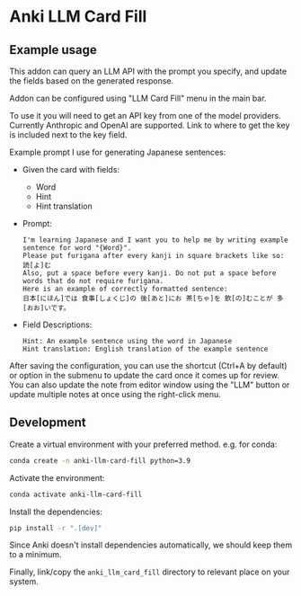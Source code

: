 # Anki LLM Card Fill

## Example usage

This addon can query an LLM API with the prompt you specify, and update the fields based on the generated response.

Addon can be configured using "LLM Card Fill" menu in the main bar.

To use it you will need to get an API key from one of the model providers.
Currently Anthropic and OpenAI are supported.
Link to where to get the key is included next to the key field.

Example prompt I use for generating Japanese sentences:

- Given the card with fields:
  - Word
  - Hint
  - Hint translation
- Prompt:

  ```
  I'm learning Japanese and I want you to help me by writing example sentence for word "{Word}".
  Please put furigana after every kanji in square brackets like so: 読[よ]む
  Also, put a space before every kanji. Do not put a space before words that do not require furigana.
  Here is an example of correctly formatted sentence:
  日本[にほん]では 食事[しょくじ]の 後[あと]にお 茶[ちゃ]を 飲[の]むことが 多[おお]いです。
  ```

- Field Descriptions:
  ```
  Hint: An example sentence using the word in Japanese
  Hint translation: English translation of the example sentence
  ```

After saving the configuration, you can use the shortcut (Ctrl+A by default) or option in the submenu to update the card once it comes up for review.
You can also update the note from editor window using the "LLM" button or update multiple notes at once using the right-click menu.

## Development

Create a virtual environment with your preferred method.
e.g. for conda:

```bash
conda create -n anki-llm-card-fill python=3.9
```

Activate the environment:

```bash
conda activate anki-llm-card-fill
```

Install the dependencies:

```bash
pip install -r ".[dev]"
```

Since Anki doesn't install dependencies automatically, we should keep them to a minimum.

Finally, link/copy the `anki_llm_card_fill` directory to relevant place on your system.
